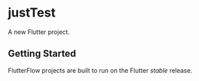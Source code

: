 # justTest

A new Flutter project.

## Getting Started

FlutterFlow projects are built to run on the Flutter _stable_ release.
